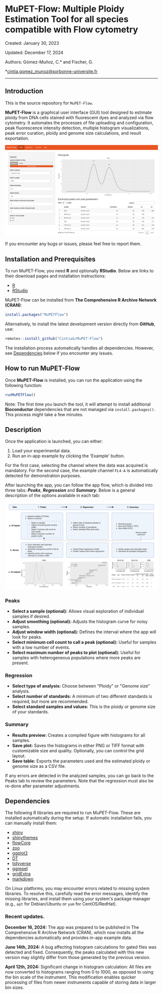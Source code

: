 # MuPET-Flow: Multiple Ploidy Estimation Tool for all species compatible with Flow cytometry

Created: January 30, 2023

Updated: December 17, 2024

Authors: Gómez-Muñoz, C.* and Fischer, G.

*cintia.gomez_munoz@sorbonne-universite.fr

---

## Introduction

This is the source repository for `MuPET-Flow`.

**MuPET-Flow** is a graphical user interface (GUI) tool designed to estimate ploidy from DNA cells stained with fluorescent dyes and analyzed via flow cytometry. It automates the processes of file uploading and configuration, peak fluorescence intensity detection, multiple histogram visualizations, peak error curation, ploidy and genome size calculations, and result exportation.

![](man/figures/MuPET-Flow_Screenshot.png)

If you encounter any bugs or issues, please feel free to report them.

## Installation and Prerequisites

To run MuPET-Flow, you need **R** and optionally **RStudio**. Below are links to their download pages and installation instructions:

* [R](https://cran.r-project.org/)
* [RStudio](https://posit.co/download/rstudio-desktop/)

MuPET-Flow can be installed from **The Comprehensive R Archive Network (CRAN)**:

```r
install.packages("MuPETFlow")
```

Alternatively, to install the latest development version directly from **GitHub**, use:

```r
remotes::install_github("CintiaG/MuPET-Flow")
```

The installation process automatically handles all dependencies. However, see [Dependencies](#Dependencies) below if you encounter any issues.

## How to run MuPET-Flow

Once **MuPET-Flow** is installed, you can run the application using the following function:

```r
runMuPETFlow()
```
Note: The first time you launch the tool, it will attempt to install additional **Bioconductor** dependencies that are not managed via `install.packages()`. This process might take a few minutes.

## Description

Once the application is launched, you can either:
1. Load your experimental data.
2. Run an in-app example by clicking the 'Example' button.

For the first case, selecting the channel where the data was acquired is mandatory. For the second case, the example channel `FL4-A` is automatically detected for demonstration purposes.

After launching the app, you can follow the app flow, which is divided into three tabs: _**Peaks**_, _**Regression**_ and _**Summary**_.  Below is a general description of the options available in each tab:

![](man/figures/MuPET-Flow_Workflow.png)

### Peaks
* **Select a sample (optional):** Allows visual exploration of individual samples if desired.
* **Adjust smoothing (optional):** Adjusts the histogram curve for noisy samples.
* **Adjust window width (optional):** Defines the interval where the app will look for peaks.
* **Select minimum cell count to call a peak (optional):** Useful for samples with a low number of events.
* **Select maximum number of peaks to plot (optional):** Useful for samples with heterogeneous populations where more peaks are present.

### Regression
* **Select type of analysis:** Choose between "Ploidy" or "Genome size" analysis.
* **Select number of standards:** A minimum of two different standards is required, but more are recommended.
* **Select standard samples and values:** This is the ploidy or genome size of your standards.

### Summary
* **Results preview:** Creates a compiled figure with histograms for all samples.
* **Save plot:** Saves the histograms in either PNG or TIFF format with customizable size and quality. Optionally, you can control the grid layout.
* **Save table:** Exports the parameters used and the estimated ploidy or genome size as a CSV file.

If any errors are detected in the analyzed samples, you can go back to the Peaks tab to review the parameters. Note that the regression must also be re-done after parameter adjustments.

## Dependencies

The following R libraries are required to run MuPET-Flow. These are installed automatically during the setup. If automatic installation fails, you can manually install them:

* [shiny](https://shiny.posit.co/r/getstarted/shiny-basics/lesson1/index.html)
* [shinythemes](https://rstudio.github.io/shinythemes/)
* [flowCore](https://bioconductor.org/packages/release/bioc/html/flowCore.html)
* [zoo](https://CRAN.R-project.org/package=zoo)
* [ggplot2](https://ggplot2.tidyverse.org/)
* [DT](https://rstudio.github.io/DT/)
* [tidyverse](https://www.tidyverse.org/packages/)
* [ggrepel](https://CRAN.R-project.org/package=ggrepel)
* [gridExtra](https://CRAN.R-project.org/package=gridExtra)
* [markdown](https://CRAN.R-project.org/package=markdown)

On Linux platforms, you may encounter errors related to missing system libraries. To resolve this, carefully read the error messages, identify the missing libraries, and install them using your system's package manager (e.g., `apt` for Debian/Ubuntu or `yum` for CentOS/RedHat).

### Recent updates.

**December 16, 2024:** The app was prepared to be published in The Comprehensive R Archive Network (CRAN), which now installs all the dependencies automatically and provides in-app example data.

**June 14th, 2024:** A bug affecting histogram calculations for gated files was detected and fixed. Consequently, the peaks calculated with this new version may slightly differ from those generated by the previous version.

**April 12th, 2024:** Significant change in histogram calculation: All files are now converted to histograms ranging from 0 to 1000, as opposed to using the bin scale of the instrument. This modification enables quicker processing of files from newer instruments capable of storing data in larger bin sizes.

